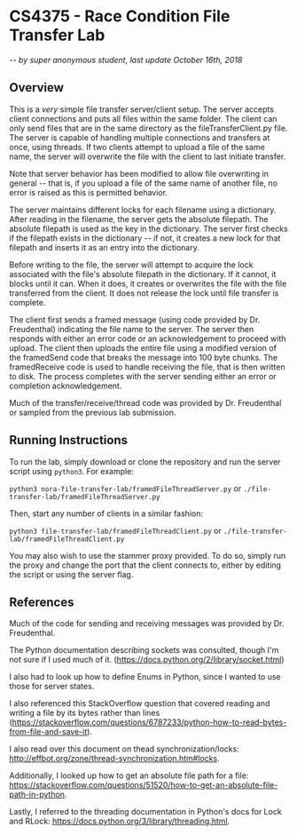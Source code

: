# CS4375 - Race Condition File Transfer Lab
--
*by super anonymous student, last update October 16th, 2018*
## Overview
This is a *very* simple file transfer server/client setup. The server accepts client connections and puts all files within the same folder. The client can only send files that are in the same directory as the fileTransferClient.py file. The server is capable of handling multiple connections and transfers at once, using threads. If two clients attempt to upload a file of the same name, the server will overwrite the file with the client to last initiate transfer.

Note that server behavior has been modified to allow file overwriting in general -- that is, if you upload a file of the same name of another file, no error is raised as this is permitted behavior.

The server maintains different locks for each filename using a dictionary. After reading in the filename, the server gets the absolute filepath. The absolute filepath is used as the key in the dictionary. The server first checks if the filepath exists in the dictionary -- if not, it creates a new lock for that filepath and inserts it as an entry into the dictionary.

Before writing to the file, the server will attempt to acquire the lock associated with the file's absolute filepath in the dictionary. If it cannot, it blocks until it can. When it does, it creates or overwrites the file with the file transferred from the client. It does not release the lock until file transfer is complete.

The client first sends a framed message (using code provided by Dr. Freudenthal) indicating the file name to the server. The server then responds with either an error code or an acknowledgement to proceed with upload. The client then uploads the entire file using a modified version of the framedSend code that breaks the message into 100 byte chunks. The framedReceive code is used to handle receiving the file, that is then written to disk. The process completes with the server sending either an error or completion acknowledgement.

Much of the transfer/receive/thread code was provided by Dr. Freudenthal or sampled from the previous lab submission.

## Running Instructions
To run the lab, simply download or clone the repository and run the server script using `python3`. For example:

`python3 nora-file-transfer-lab/framedFileThreadServer.py` or `./file-transfer-lab/framedFileThreadServer.py`

Then, start any number of clients in a similar fashion:

`python3 file-transfer-lab/framedFileThreadClient.py` or `./file-transfer-lab/framedFileThreadClient.py`

You may also wish to use the stammer proxy provided. To do so, simply run the proxy and change the port that the client connects to, either by editing the script or using the server flag.

## References
Much of the code for sending and receiving messages was provided by Dr. Freudenthal.

The Python documentation describing sockets was consulted, though I'm not sure if I used much of it. (https://docs.python.org/2/library/socket.html)

I also had to look up how to define Enums in Python, since I wanted to use those for server states.

I also referenced this StackOverflow question that covered reading and writing a file by its bytes rather than lines (https://stackoverflow.com/questions/6787233/python-how-to-read-bytes-from-file-and-save-it).

I also read over this document on thead synchronization/locks: http://effbot.org/zone/thread-synchronization.htm#locks.

Additionally, I looked up how to get an absolute file path for a file: https://stackoverflow.com/questions/51520/how-to-get-an-absolute-file-path-in-python.

Lastly, I referred to the threading documentation in Python's docs for Lock and RLock: https://docs.python.org/3/library/threading.html.